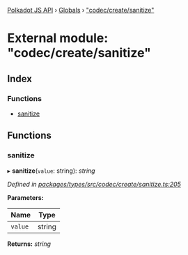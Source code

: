[Polkadot JS API](../README.md) › [Globals](../globals.md) › ["codec/create/sanitize"](_codec_create_sanitize_.md)

# External module: "codec/create/sanitize"

## Index

### Functions

* [sanitize](_codec_create_sanitize_.md#sanitize)

## Functions

###  sanitize

▸ **sanitize**(`value`: string): *string*

*Defined in [packages/types/src/codec/create/sanitize.ts:205](https://github.com/polkadot-js/api/blob/6be25966d8/packages/types/src/codec/create/sanitize.ts#L205)*

**Parameters:**

Name | Type |
------ | ------ |
`value` | string |

**Returns:** *string*
